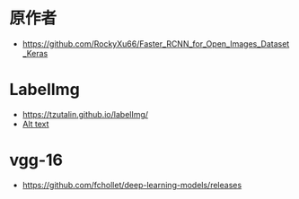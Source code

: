 # 原作者
- https://github.com/RockyXu66/Faster_RCNN_for_Open_Images_Dataset_Keras
# LabelImg
- https://tzutalin.github.io/labelImg/
- [Alt text](https://github.com/a78951230/faster-rcnn-tf2/tree/main/img/l1.png)
# vgg-16
- https://github.com/fchollet/deep-learning-models/releases 
